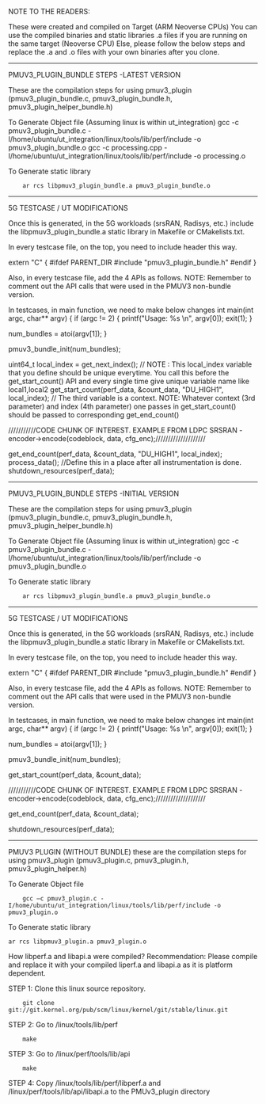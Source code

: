NOTE TO THE READERS: 

These were created and compiled on Target (ARM Neoverse CPUs) 
You can use the compiled binaries and static libraries .a files if you are running on the same target (Neoverse CPU)
Else, please follow the below steps and replace the .a and .o files with your own binaries after you clone.  

**********************************************************************************************************************************************************************************************
PMUV3_PLUGIN_BUNDLE STEPS -LATEST VERSION 

These are the compilation steps for using pmuv3_plugin (pmuv3_plugin_bundle.c, pmuv3_plugin_bundle.h, pmuv3_plugin_helper_bundle.h) 

To Generate Object file (Assuming linux is within ut_integration) 
        gcc -c pmuv3_plugin_bundle.c -I/home/ubuntu/ut_integration/linux/tools/lib/perf/include -o pmuv3_plugin_bundle.o
        gcc -c processing.cpp -I/home/ubuntu/ut_integration/linux/tools/lib/perf/include -o processing.o

To Generate static library

        ar rcs libpmuv3_plugin_bundle.a pmuv3_plugin_bundle.o

**********************************************************************************************************************************************************************************************
5G TESTCASE / UT MODIFICATIONS

Once this is generated, in the 5G workloads (srsRAN, Radisys, etc.) include the  libpmuv3_plugin_bundle.a static library in Makefile or CMakelists.txt.

In every testcase file, on the top, you need to include header this way. 

extern "C" {
#ifdef PARENT_DIR
#include "pmuv3_plugin_bundle.h"
#endif
}

Also, in every testcase file, add the 4 APIs as follows. NOTE: Remember to comment out the API calls that were used in the PMUV3 non-bundle version. 

In testcases, in main function, we need to make below changes
int main(int argc, char** argv)
{
 if (argc != 2) {
    printf("Usage: %s <arg>\n", argv[0]);
    exit(1);
 }

 num_bundles = atoi(argv[1]);
 }

pmuv3_bundle_init(num_bundles);

uint64_t local_index = get_next_index(); // NOTE : This local_index variable that you define should be unique everytime. You call this before the get_start_count() API and every single time give unique variable name like local1,local2
get_start_count(perf_data, &count_data, "DU_HIGH1", local_index); // The third variable is a context. NOTE: Whatever context (3rd parameter) and index (4th parameter) one passes in get_start_count() should be passed to corresponding get_end_count() 

///////////CODE CHUNK OF INTEREST. EXAMPLE FROM LDPC SRSRAN - encoder->encode(codeblock, data, cfg_enc);////////////////////

get_end_count(perf_data, &count_data, "DU_HIGH1", local_index);
process_data(); //Define this in a place after all instrumentation is done. 
shutdown_resources(perf_data);


**********************************************************************************************************************************************************************************************
PMUV3_PLUGIN_BUNDLE STEPS -INITIAL VERSION

These are the compilation steps for using pmuv3_plugin (pmuv3_plugin_bundle.c, pmuv3_plugin_bundle.h, pmuv3_plugin_helper_bundle.h) 

To Generate Object file (Assuming linux is within ut_integration) 
        gcc -c pmuv3_plugin_bundle.c -I/home/ubuntu/ut_integration/linux/tools/lib/perf/include -o pmuv3_plugin_bundle.o

To Generate static library

        ar rcs libpmuv3_plugin_bundle.a pmuv3_plugin_bundle.o

**********************************************************************************************************************************************************************************************
5G TESTCASE / UT MODIFICATIONS

Once this is generated, in the 5G workloads (srsRAN, Radisys, etc.) include the  libpmuv3_plugin_bundle.a static library in Makefile or CMakelists.txt.

In every testcase file, on the top, you need to include header this way. 

extern "C" {
#ifdef PARENT_DIR
#include "pmuv3_plugin_bundle.h"
#endif
}

Also, in every testcase file, add the 4 APIs as follows. NOTE: Remember to comment out the API calls that were used in the PMUV3 non-bundle version. 

In testcases, in main function, we need to make below changes
int main(int argc, char** argv)
{
 if (argc != 2) {
    printf("Usage: %s <arg>\n", argv[0]);
    exit(1);
 }

 num_bundles = atoi(argv[1]);
 }

pmuv3_bundle_init(num_bundles);

get_start_count(perf_data, &count_data);

///////////CODE CHUNK OF INTEREST. EXAMPLE FROM LDPC SRSRAN - encoder->encode(codeblock, data, cfg_enc);////////////////////

get_end_count(perf_data, &count_data);

shutdown_resources(perf_data);

**********************************************************************************************************************************************************************************************
PMUV3 PLUGIN (WITHOUT BUNDLE)
these are the compilation steps for using pmuv3_plugin (pmuv3_plugin.c, pmuv3_plugin.h, pmuv3_plugin_helper.h) 

To Generate Object file

        gcc —c pmuv3_plugin.c -I/home/ubuntu/ut_integration/linux/tools/lib/perf/include -o pmuv3_plugin.o

To Generate static library

	ar rcs libpmuv3_plugin.a pmuv3_plugin.o

How libperf.a and libapi.a were compiled? 
Recommendation: Please compile and replace it with your compiled liperf.a and libapi.a as it is platform dependent. 

STEP 1: Clone this linux source repository.

        git clone git://git.kernel.org/pub/scm/linux/kernel/git/stable/linux.git

STEP 2: Go to /linux/tools/lib/perf 
        
        make 
        
STEP 3: Go to /linux/perf/tools/lib/api
        
        make 

STEP 4: Copy /linux/tools/lib/perf/libperf.a and /linux/perf/tools/lib/api/libapi.a to the PMUv3_plugin directory 


